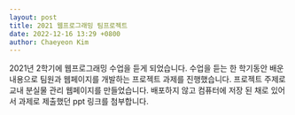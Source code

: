 ```yaml
--- 
layout: post
title: 2021 웹프로그래밍 팀프로젝트
date: 2022-12-16 13:29 +0800
author: Chaeyeon Kim
---
```


2021년 2학기에 웹프로그래밍 수업을 듣게 되었습니다.
수업을 듣는 한 학기동안 배운 내용으로 팀원과 웹페이지를 개발하는 프로젝트 과제를 진행했습니다.
프로젝트 주제로 교내 분실물 관리 웹페이지를 만들었습니다.
배포하지 않고 컴퓨터에 저장 된 채로 있어서 과제로 제출했던 ppt 링크를 첨부합니다.

